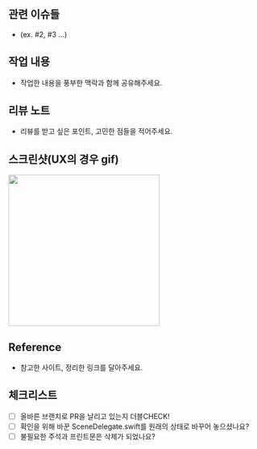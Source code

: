 ## 관련 이슈들
- (ex. #2, #3 ...)

## 작업 내용
- 작업한 내용을 풍부한 맥락과 함께 공유해주세요.

## 리뷰 노트
- 리뷰를 받고 싶은 포인트, 고민한 점들을 적어주세요.

## 스크린샷(UX의 경우 gif)
<img src="https://이미지링크를넣어주세요" width="300">

## Reference
- 참고한 사이트, 정리한 링크를 달아주세요.

## 체크리스트
- [ ] 올바른 브랜치로 PR을 날리고 있는지 더블CHECK!
- [ ] 확인을 위해 바꾼 SceneDelegate.swift를 원래의 상태로 바꾸어 놓으셨나요?
- [ ] 불필요한 주석과 프린트문은 삭제가 되었나요?
